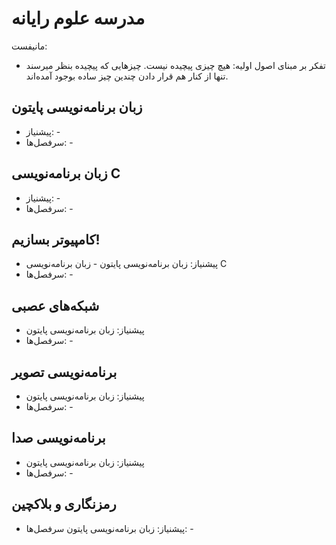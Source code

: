 # مدرسه علوم رایانه

مانیفست:
- تفکر بر مبنای اصول اولیه: هیچ چیزی پیچیده نیست. چیزهایی که پیچیده بنظر میرسند تنها از کنار هم قرار دادن چندین چیز ساده بوجود آمده‌اند.

## زبان برنامه‌نویسی پایتون
- پیشنیاز: -
- سرفصل‌ها: -

## زبان برنامه‌نویسی C
- پیشنیاز: -
- سرفصل‌ها: -

## کامپیوتر بسازیم!
- پیشنیاز: زبان برنامه‌نویسی پایتون - زبان برنامه‌نویسی C
- سرفصل‌ها: -

## شبکه‌های عصبی
- پیشنیاز: زبان برنامه‌نویسی پایتون
- سرفصل‌ها: -

## برنامه‌نویسی تصویر
- پیشنیاز: زبان برنامه‌نویسی پایتون
- سرفصل‌ها: -

## برنامه‌نویسی صدا
- پیشنیاز: زبان برنامه‌نویسی پایتون
- سرفصل‌ها: -

## رمزنگاری و بلاکچین
- پیشنیاز: زبان برنامه‌نویسی پایتون
سرفصل‌ها: -
